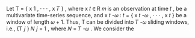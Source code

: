Let T = { x 1 , · · · , x 𝑇 } , where x 𝑡 ∈ R 𝑚 is an observation at time 𝑡 , be a multivariate time-series sequence, and x 𝑡 -𝜔 : 𝑡 = { x 𝑡 -𝜔 , · · · , x 𝑡 } be a window of length 𝜔 + 1. Thus, T can be divided into 𝑇 -𝜔 sliding windows, i.e., {T 𝑗 } 𝑁 𝑗 = 1 , where 𝑁 = 𝑇 -𝜔 . We consider the